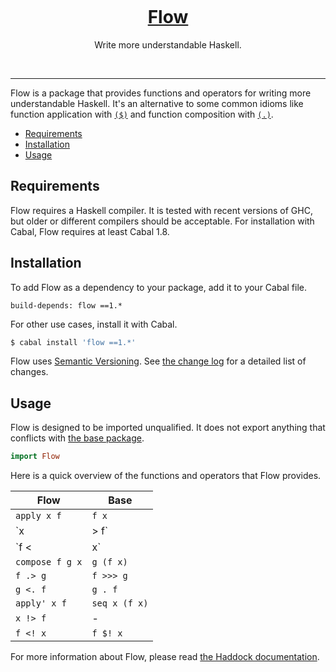 <p align="center">
    <img alt="" src="https://a.pomf.se/gnowsh.svg">
</p>

<h1 align="center">
    <a href="http://taylor.fausak.me/flow/">
        Flow
    </a>
</h1>

<p align="center">
    Write more understandable Haskell.
</p>

<p align="center">
    <a href="https://hackage.haskell.org/package/flow"><img alt="" src="https://img.shields.io/hackage/v/flow.svg?label=version&style=flat-square"></a>
    <a href="https://travis-ci.org/tfausak/flow"><img alt="" src="https://img.shields.io/travis/tfausak/flow/master.svg?label=build&style=flat-square"></a>
    <a href="http://packdeps.haskellers.com/feed?needle=flow"><img alt="" src="https://img.shields.io/hackage-deps/v/flow.svg?label=dependencies&style=flat-square"></a>
</p>

<hr>

Flow is a package that provides functions and operators for writing more
understandable Haskell. It's an alternative to some common idioms like function
application with [`($)`][] and function composition with [`(.)`][].

-   [Requirements](#requirements)
-   [Installation](#installation)
-   [Usage](#usage)

## Requirements

Flow requires a Haskell compiler. It is tested with recent versions of GHC, but
older or different compilers should be acceptable. For installation with Cabal,
Flow requires at least Cabal 1.8.

## Installation

To add Flow as a dependency to your package, add it to your Cabal file.

```
build-depends: flow ==1.*
```

For other use cases, install it with Cabal.

``` sh
$ cabal install 'flow ==1.*'
```

Flow uses [Semantic Versioning][]. See [the change log][] for a detailed list
of changes.

## Usage

Flow is designed to be imported unqualified. It does not export anything that
conflicts with [the base package][].

``` hs
import Flow
```

Here is a quick overview of the functions and operators that Flow provides.

Flow            | Base
--------------- | -------------
`apply x f`     | `f x`
`x |> f`        | `x & f`
`f <| x`        | `f $ x`
`compose f g x` | `g (f x)`
`f .> g`        | `f >>> g`
`g <. f`        | `g . f`
`apply' x f`    | `seq x (f x)`
`x !> f`        | -
`f <! x`        | `f $! x`

For more information about Flow, please read [the Haddock documentation][].

[`($)`]: http://hackage.haskell.org/package/base-4.8.0.0/docs/Prelude.html#v:-36-
[`(.)`]: http://hackage.haskell.org/package/base-4.8.0.0/docs/Prelude.html#v:.
[semantic versioning]: http://semver.org/spec/v2.0.0.html
[the change log]: CHANGELOG.md
[the base package]: http://hackage.haskell.org/package/base
[the haddock documentation]: https://hackage.haskell.org/package/flow/docs/Flow.html
